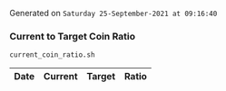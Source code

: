 Generated on `Saturday 25-September-2021 at 09:16:40`

### Current to Target Coin Ratio
`current_coin_ratio.sh`

Date|Current|Target|Ratio
---|---|---|---
